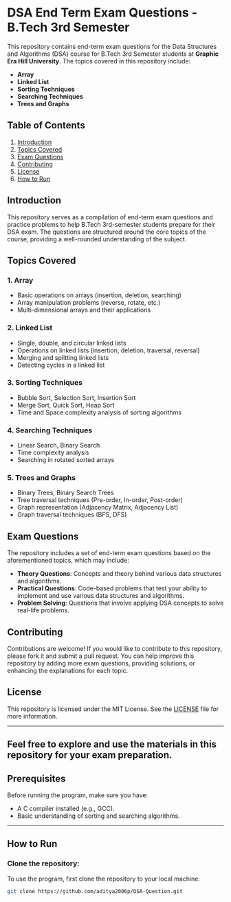 # DSA End Term Exam Questions - B.Tech 3rd Semester

This repository contains end-term exam questions for the Data Structures and Algorithms (DSA) course for B.Tech 3rd Semester students at **Graphic Era Hill University**. The topics covered in this repository include:

- **Array**
- **Linked List**
- **Sorting Techniques**
- **Searching Techniques**
- **Trees and Graphs**

## Table of Contents

1. [Introduction](#introduction)
2. [Topics Covered](#topics-covered)
3. [Exam Questions](#exam-questions)
4. [Contributing](#contributing)
5. [License](#license)
6. [How to Run](#how-to-run)

## Introduction

This repository serves as a compilation of end-term exam questions and practice problems to help B.Tech 3rd-semester students prepare for their DSA exam. The questions are structured around the core topics of the course, providing a well-rounded understanding of the subject.

## Topics Covered

### 1. **Array**
   - Basic operations on arrays (insertion, deletion, searching)
   - Array manipulation problems (reverse, rotate, etc.)
   - Multi-dimensional arrays and their applications

### 2. **Linked List**
   - Single, double, and circular linked lists
   - Operations on linked lists (insertion, deletion, traversal, reversal)
   - Merging and splitting linked lists
   - Detecting cycles in a linked list

### 3. **Sorting Techniques**
   - Bubble Sort, Selection Sort, Insertion Sort
   - Merge Sort, Quick Sort, Heap Sort
   - Time and Space complexity analysis of sorting algorithms

### 4. **Searching Techniques**
   - Linear Search, Binary Search
   - Time complexity analysis
   - Searching in rotated sorted arrays

### 5. **Trees and Graphs**
   - Binary Trees, Binary Search Trees
   - Tree traversal techniques (Pre-order, In-order, Post-order)
   - Graph representation (Adjacency Matrix, Adjacency List)
   - Graph traversal techniques (BFS, DFS)

## Exam Questions

The repository includes a set of end-term exam questions based on the aforementioned topics, which may include:

- **Theory Questions**: Concepts and theory behind various data structures and algorithms.
- **Practical Questions**: Code-based problems that test your ability to implement and use various data structures and algorithms.
- **Problem Solving**: Questions that involve applying DSA concepts to solve real-life problems.

## Contributing

Contributions are welcome! If you would like to contribute to this repository, please fork it and submit a pull request. You can help improve this repository by adding more exam questions, providing solutions, or enhancing the explanations for each topic.

## License

This repository is licensed under the MIT License. See the [LICENSE](LICENSE) file for more information.

---

Feel free to explore and use the materials in this repository for your exam preparation.
---

## Prerequisites

Before running the program, make sure you have:
- A C compiler installed (e.g., GCC).
- Basic understanding of sorting and searching algorithms.

---

## How to Run

### Clone the repository:

To use the program, first clone the repository to your local machine:
```bash
git clone https://github.com/aditya2006p/DSA-Question.git
